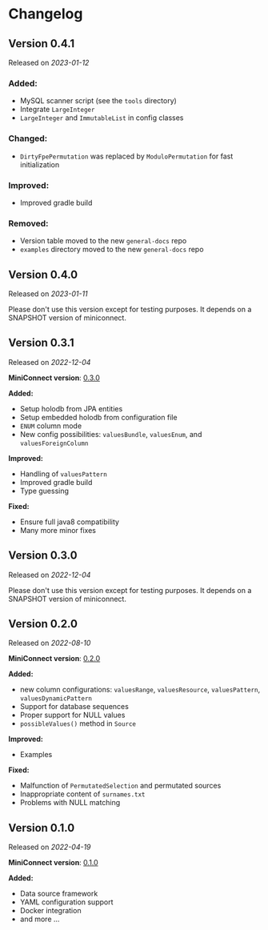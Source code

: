 # Changelog

## Version 0.4.1

Released on *2023-01-12*

### Added:

- MySQL scanner script (see the `tools` directory)
- Integrate `LargeInteger`
- `LargeInteger` and `ImmutableList` in config classes

### Changed:

- `DirtyFpePermutation` was replaced by `ModuloPermutation` for fast initialization

### Improved:

- Improved gradle build

### Removed:

- Version table moved to the new `general-docs` repo
- `examples` directory moved to the new `general-docs` repo

## Version 0.4.0

Released on *2023-01-11*

Please don't use this version except for testing purposes. It depends on a SNAPSHOT version of miniconnect.

## Version 0.3.1

Released on *2022-12-04*

**MiniConnect version**: [0.3.0](https://github.com/miniconnect/miniconnect/blob/master/CHANGELOG.md#version-030)

**Added:**

- Setup holodb from JPA entities
- Setup embedded holodb from configuration file
- `ENUM` column mode
- New config possibilities: `valuesBundle`, `valuesEnum`, and `valuesForeignColumn`

**Improved:**

- Handling of `valuesPattern`
- Improved gradle build
- Type guessing

**Fixed:**

- Ensure full java8 compatibility
- Many more minor fixes

## Version 0.3.0

Released on *2022-12-04*

Please don't use this version except for testing purposes. It depends on a SNAPSHOT version of miniconnect.

## Version 0.2.0

Released on *2022-08-10*

**MiniConnect version**: [0.2.0](https://github.com/miniconnect/miniconnect/blob/master/CHANGELOG.md#version-020)

**Added:**

- new column configurations: `valuesRange`, `valuesResource`, `valuesPattern`, `valuesDynamicPattern`
- Support for database sequences
- Proper support for NULL values
- `possibleValues()` method in `Source`

**Improved:**

- Examples

**Fixed:**

- Malfunction of `PermutatedSelection` and permutated sources
- Inappropriate content of `surnames.txt`
- Problems with NULL matching

## Version 0.1.0

Released on *2022-04-19*

**MiniConnect version**: [0.1.0](https://github.com/miniconnect/miniconnect/blob/master/CHANGELOG.md#version-010)

**Added:**

- Data source framework
- YAML configuration support
- Docker integration
- and more &hellip;
